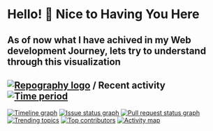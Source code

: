 # Hello! :wave: Nice to Having You Here

## As of now what I have achived in my Web development Journey, lets try to understand through this visualization

## [![Repography logo](https://images.repography.com/logo.svg)](https://repography.com) / Recent activity [![Time period](https://images.repography.com/31495716/Pcr-dev/Pratap-s-portfolio/recent-activity/d1becd0687472eea7fb9512dafc27b8a_badge.svg)](https://repography.com)
[![Timeline graph](https://images.repography.com/31495716/Pcr-dev/Pratap-s-portfolio/recent-activity/d1becd0687472eea7fb9512dafc27b8a_timeline.svg)](https://github.com/Pcr-dev/Pratap-s-portfolio/commits)
[![Issue status graph](https://images.repography.com/31495716/Pcr-dev/Pratap-s-portfolio/recent-activity/d1becd0687472eea7fb9512dafc27b8a_issues.svg)](https://github.com/Pcr-dev/Pratap-s-portfolio/issues)
[![Pull request status graph](https://images.repography.com/31495716/Pcr-dev/Pratap-s-portfolio/recent-activity/d1becd0687472eea7fb9512dafc27b8a_prs.svg)](https://github.com/Pcr-dev/Pratap-s-portfolio/pulls)
[![Trending topics](https://images.repography.com/31495716/Pcr-dev/Pratap-s-portfolio/recent-activity/d1becd0687472eea7fb9512dafc27b8a_words.svg)](https://github.com/Pcr-dev/Pratap-s-portfolio/commits)
[![Top contributors](https://images.repography.com/31495716/Pcr-dev/Pratap-s-portfolio/recent-activity/d1becd0687472eea7fb9512dafc27b8a_users.svg)](https://github.com/Pcr-dev/Pratap-s-portfolio/graphs/contributors)
[![Activity map](https://images.repography.com/31495716/Pcr-dev/Pratap-s-portfolio/recent-activity/d1becd0687472eea7fb9512dafc27b8a_map.svg)](https://github.com/Pcr-dev/Pratap-s-portfolio/commits)

